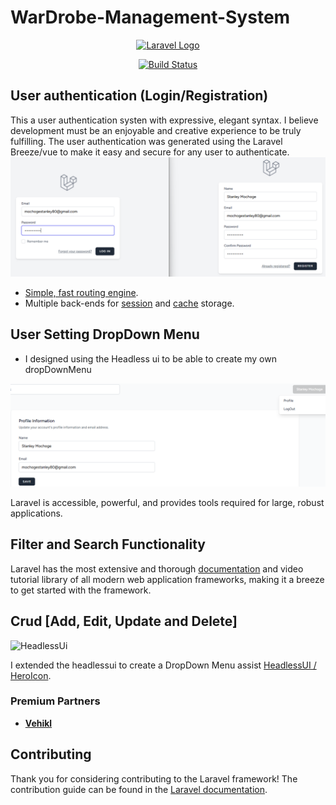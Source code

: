 # WarDrobe-Management-System

<p align="center"><a href="https://laravel.com" target="_blank"><img src="https://raw.githubusercontent.com/laravel/art/master/logo-lockup/5%20SVG/2%20CMYK/1%20Full%20Color/laravel-logolockup-cmyk-red.svg" width="400" alt="Laravel Logo"></a></p>

<p align="center">
<a href="https://github.com/laravel/framework/actions"><img src="https://github.com/laravel/framework/workflows/tests/badge.svg" alt="Build Status"></a>
</p>

## User authentication (Login/Registration)

This a user authentication systen with expressive, elegant syntax. I believe development must be an enjoyable and creative experience to be truly fulfilling. The user authentication was generated using the Laravel Breeze/vue to make it easy and secure for any user to authenticate.
<img src="/public/ReadmeImages/UserAuthentication page.png" alt="Authentication_frontPage">

- [Simple, fast routing engine](https://laravel.com/docs/routing).
- Multiple back-ends for [session](https://laravel.com/docs/session) and [cache](https://laravel.com/docs/cache) storage.

## User Setting DropDown Menu
- I designed using the Headless ui to be able to create my own dropDownMenu
<img src="/public/ReadmeImages/UserSettingsDropDownMenu.png" alt="HeadlessUi">

Laravel is accessible, powerful, and provides tools required for large, robust applications.

## Filter and Search Functionality

Laravel has the most extensive and thorough [documentation](https://laravel.com/docs) and video tutorial library of all modern web application frameworks, making it a breeze to get started with the framework.


## Crud [Add, Edit, Update and Delete]
<img src="/public/ReadmeImages/" alt="HeadlessUi">

I extended the headlessui to create a DropDown Menu assist [HeadlessUI / HeroIcon](https://headlessui.com/v1/vue/menu).

### Premium Partners

- **[Vehikl](https://vehikl.com/)**

## Contributing

Thank you for considering contributing to the Laravel framework! The contribution guide can be found in the [Laravel documentation](https://laravel.com/docs/contributions).


